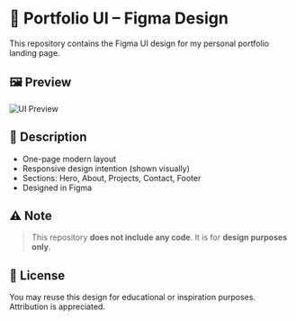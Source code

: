 # 🎨 Portfolio UI – Figma Design

This repository contains the Figma UI design for my personal portfolio landing page.
## 🖼️ Preview

![UI Preview](./designs/portfolio-preview.png)

## 📝 Description

- One-page modern layout
- Responsive design intention (shown visually)
- Sections: Hero, About, Projects, Contact, Footer
- Designed in Figma

## ⚠️ Note

> This repository **does not include any code**. It is for **design purposes only**.

## 📄 License

You may reuse this design for educational or inspiration purposes. Attribution is appreciated.
